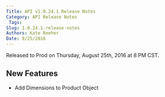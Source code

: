 ```yaml
---
Title: API v1.0.24.1 Release Notes
Category: API Release Notes
 Tags: 
Slug: 1.0.24.1-release-notes
Authors: Kate Reeher
Date: 8/25/2016
---
```


Released to Prod on Thursday, August 25th, 2016 at 8 PM CST.

## New Features
- Add Dimensions to Product Object
